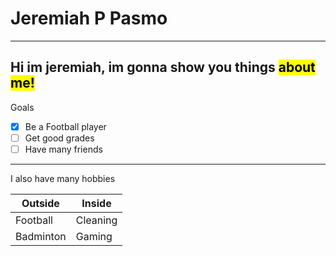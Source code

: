 # Jeremiah P Pasmo
---
Hi im jeremiah, im gonna show you things <mark>about me!</mark>
---
Goals
- [x] Be a Football player
- [ ] Get good grades
- [ ] Have many friends
---
I also have many hobbies

|   Outside   |    Inside   |
| ----------- | ----------- |
| Football    | Cleaning    |
| Badminton   | Gaming      |
